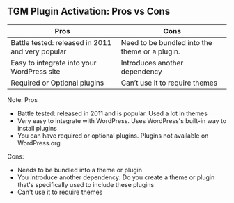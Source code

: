 ## TGM Plugin Activation: Pros vs Cons

| Pros          | Cons                |
| ---------------- | -------------------------- |
| Battle tested: released in 2011 and very popular| Need to be bundled into the theme or a plugin.  |
| Easy to integrate into your WordPress site | Introduces another dependency |
| Required or Optional plugins  | Can’t use it to require themes |

Note:
Pros
- Battle tested: released in 2011 and is popular. Used a lot in themes
- Very easy to integrate with WordPress. Uses WordPress's built-in way to install plugins
- You can have required or optional plugins. Plugins not available on WordPress.org

Cons:
- Needs to be bundled into a theme or plugin
- You introduce another dependency: Do you create a theme or plugin that's specifically used to include these plugins
- Can't use it to require themes 